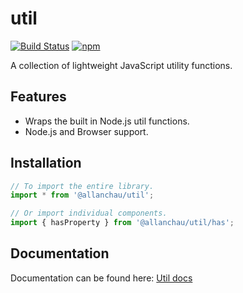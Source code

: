 # util

[![Build Status](https://travis-ci.org/allanchau/node-util.svg?branch=master)](https://travis-ci.org/allanchau/node-util)
[![npm](https://img.shields.io/npm/v/@allanchau/util.svg)](https://www.npmjs.com/package/@allanchau/util)

A collection of lightweight JavaScript utility functions.

## Features

- Wraps the built in Node.js util functions.
- Node.js and Browser support.

## Installation

```javascript
// To import the entire library.
import * from '@allanchau/util';

// Or import individual components.
import { hasProperty } from '@allanchau/util/has';
```

## Documentation

Documentation can be found here: [Util docs](http://allanchau.github.io/node-util)
